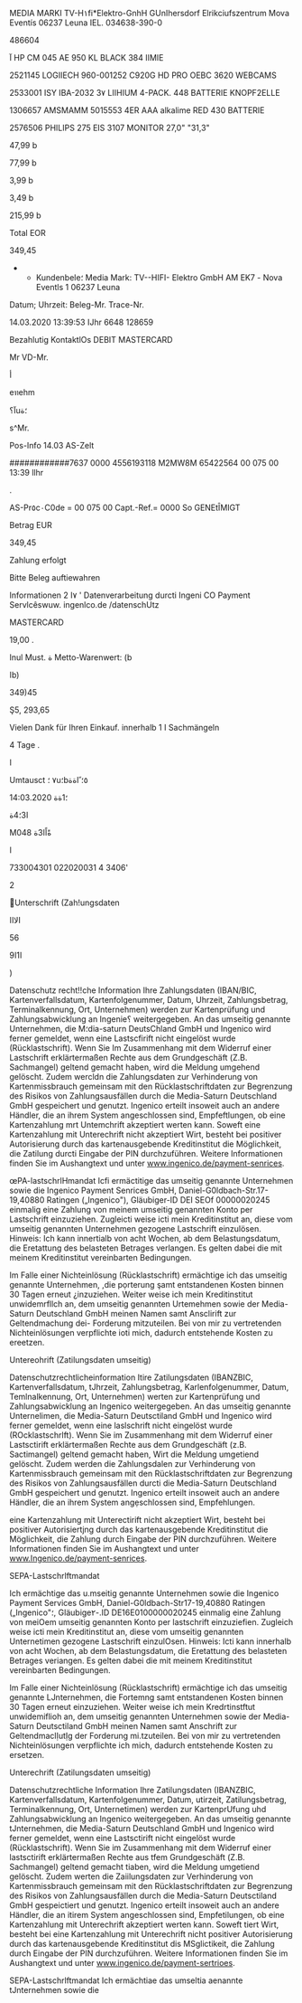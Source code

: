 MEDIA  MARKI
TV-H١fi*Elektro-GnhH  GUnIhersdorf
Elrikciufszentrum  Mova  Eventís
06237  Leuna
IEL.  034638-390-0

486604

آ
HP
CM  045  AE  950  KL  BLACK
384  IIMIE

2521145
LOGIIECH
960-001252  C920G  HD  PRO  OEBC
3620  WEBCAMS

2533001
ISY
ΙΒΑ-2032  3٧  LIIHIUM  4-PACK.
448  BATTERIE  KNOPF2ELLE

1306657
AMSMAMM
5015553  4ER  AAA  alkalime  RED
430  BATTERIE

2576506
PHILIPS
275  EIS
3107  MONITOR  27,0"  "31,3"

47,99  b

77,99  b

3,99  b

3,49  b

215,99  b

Total  EOR

349,45

*  *  Kundenbele؛
Media  Mark:
TV--HIFI-  Elektro  GmbH
AM  ΕΚ7  -  Nova  Eventls  1
06237  Leuna

Datum;
Uhrzeit:
Beleg-Mr.
Trace-Nr.

14.03.2020
13:39:53  IJhr
6648
128659

Bezahlutig
KontaktlOs
DEBIT  MASTERCARD

Mr
VD-Mr.

أ

eทehm

آ؟u؛ة

s^Mr.

Pos-Info
14.03 AS-Zelt

############7637  0000
4556193118
M2MW8M
65422564
00  075  00
13:39  llhr

.

AS-Pr٥c٠C0de  =  00  075  00
Capt.-Ref.=  0000
So  GENEtÎMIGT

Betrag  EUR

349,45

Zahlung  erfolgt

Bitte  Beleg  auftiewahren

Informationen  2 ٧ا '
Datenverarbeitung  durcti
Ingeni CO  Payment
Servlcêswuw. ingenlco.de
/datenschUtz

MASTERCARD

19,00 .

Inul
Must. ة
Metto-Warenwert:  (b

اb)

349)45

Ş5,
293,65

Vielen  Dank  für  Ihren  Einkauf.
innerhalb ا
 1 Sachmängeln

4  Tage
.

 ا

Umtausct
٧
 ؛u؛b٥؛
 ًاةة

14:03.2020  ؛1ةة

 ا3؛4ة

Μ048 ةًاًا3ة

ا

 733004301 022020031 4  3406'

2

Unterschrift (Zah!ungsdaten

الااا

56

ا1ا9

)

Datenschutz recht!!che Information
Ihre  Zahlungsdaten  (IBAN/BIC,  Kartenverfallsdatum,
Kartenfolgenummer,  Datum,  Uhrzeit,  Zahlungsbetrag,
Terminalkennung, Ort,  Unternehmen) werden zur Kartenprüfung und
Zahlungsabwicklung an  Ingenie؟ weitergegeben. An  das  umseitig
genannte Unternehmen, die M؛dia-saturn DeutsChland GmbH und
Ingenico wird ferner gemeldet, wenn eine Lastscfirift nicht eingelöst
wurde  (Rücklastschrift).  Wenn  Sie  Im  Zusammenhang  mit  dem
Widerruf einer  Lastschrift  erklärtermaßen  Rechte  aus  dem
Grundgeschäft (Ζ.Β.  Sachmangel) geltend gemacht haben, wird die
Meldung umgehend gelöscht. Zudem wercldn die Zahlungsdaten zur
Verhinderung  von  Kartenmissbrauch  gemeinsam  mit  den
Rücklastschriftdaten  zur  Begrenzung  des  Risikos  von
Zahlungsausfällen  durch  die  Media-Saturn  Deutschland  GmbH
gespeichert und  genutzt.  Ingenico  erteilt insoweit auch  an  andere
Händler,  die an  ihrem  System angeschlossen sind,  Empfeftlungen,
ob eine Kartenzahlung mrt Untemchrift akzeptiert werten kann. Soweft
eine Kartenzahlung mit Unterechrift nicht akzeptiert Wirt, besteht bei
positiver Autorisierung  durch  das  kartenausgebende Kreditinstitut
die Möglichkeit,  die Zatilung durcti Eingabe der PIN  durchzuführen.
Weitere  Informationen  finden  Sie  im  Aushangtext  und  unter
www.ingenico.de/payment-senrices.

œPA-lastschrlHmandat
Icfi  ermäctitige  das  umseitig  genannte  Unternehmen  sowie  die
Ingenico Payment Senrices GmbH, Daniel-G0ldbach-Str.17-19,40880
Ratingen  („Ingenico"), Gläubiger-ID  DEI SEOf 00000020245 einmalig
eine Zahlung von meinem umseitig genannten Konto per Lastschrift
einzuziehen.  Zugleicti  weise  icti  mein  Kreditinstitut an,  diese vom
umseitig genannten  Unternehmen gezogene Lastschrift einzulösen.
Hinweis:  Ich  kann  innertialb  von  acht  Wochen,  ab  dem
Belastungsdatum, die Eretattung des belasteten Betrages verlangen.
Es  gelten  dabei  die  mit  meinem  Kreditinstitut  vereinbarten
Bedingungen.

Im  Falle einer Nichteinlösung  (Rücklastschrift) ermächtige ich das
umseitig genannte Unternehmen, ,die pọrterung şamt entstandenen
Kosten binnen 30 Tagen erneut ¿inzuziehen. Weiter weise ich mein
Kreditinstitut unwidemrfllch an, dem umseitig genannten Urtemehmen
sowie der Media-Saturn  Deutschland  GmbH  meinen  Namen  samt
Ansclirift zur Geltendmachung  dei- Forderung  mitzuteilen.  Bei von
mir zu vertretenden Nichteinlösungen verpflichte ioti mich, dadurch
entstehende Kosten zu ereetzen.

Untereohrift (Zatilungsdaten umseitig)

Datenschutzrechtlicheinformation
Itire  Zatilungsdaten  (IBANZBIC,  Kartenverfallsdatum,
tJhrzeit,  Zahlungsbetrag,
Karlenfolgenummer,  Datum,
Temlnalkennung, Ort,  Unternehmen) werten zur Kartenprüfung und
Zahlungsabwicklung  an  Ingenico weitergegeben. An  das umseitig
genannte Unternelimen, die  Media-Saturn  Deutsctiland  GmbH  und
Ingenico wird ferner gemeldet, wenn eine laslschrift nicht eingelöst
wurde  (ROcklastschrlft).  Wenn  Sie  im  Zusammenhang  mit  dem
Widerruf einer  Lastsctirift  erklärtermaßen  Rechte  aus  dem
Grundgeschäft (z.B.  Sactimangel) geltend gemacht haben, Wirt die
Meldung umgetiend gelöscht. Zudem werden die Zahlungsdalen zur
Verhinderung  von  Kartenmissbrauch  gemeinsam  mit  den
Rücklastschriftdaten  zur  Begrenzung  des  Risikos  von
Zahlungsausfällen  durcti  die  Media-Saturn  Deutschland  GmbH
gespeichert und  genutzt.  Ingenico  erteilt insoweit auch  an  andere
Händler, die an  ihrem  System angẹschlossen sind,  Empfehlungen.

eine Kartenzahlung mit Unterectirift nicht akzeptiert Wirt, besteht bei
positiver Autorisiertjng  durch  das  kartenausgebende Kreditinstitut
die Möglichkeit, die Zahlung durch  Eingabe der PIN  durchzuführen.
Weitere  Informationen  finden  Sie  im  Aushangtext  und  unter
www.Ingenico.de/payment-senrices.

SEPA-Lastschrlftmandat

Ich  ermächtige  das  u.mseitig  genannte  Unternehmen  sowie  die
Ingenico Payment Services GmbH,  Daniel-G0ldbach-Str17-19,40880
Ratingen („Ingenico"؛, Gläubige٢-.ID DE16E0100000020245 einmalig
eine Zahlung von meiOem umseitig genannten Konto per lastschrift
einzuziefien.  Zugleich  weise  icti  mein  Kreditinstitut an,  diese vom
umseitig genannten Unternetimen gezogene Lastschrift einzulOsen.
Hinweis:  Icti  kann  innerhalb  von  acht  Wochen,  ab  dem
Belastungsdatum, die Eretattung des belasteten Betrages veriangen.
Es  gelten  dabei  die  mit  meinem  Kreditinstitut  vereinbarten
Bedingungen.

Im  Falle einer Nichteinlösung  (Rücklastschrift)  ermächtige ich  das
umseitig genannte LJnternehmen, die Fortemng samt entstandenen
Kosten binnen 30 Tagen  erneut einzuziehen. Weiter weise ich  mein
Kredrtinstftut unwidemiflioh an, dem umseitig genannten Unternehmen
sowie  der  Media-Saturn  Deutsctiland  GmbH  meinen  Namen  samt
Anschrift zur GeltendmaclỊutỊg  der Forderung  mi.tzuteilen.  Bei  von
mir zu vertretenden Nichteinlösungen verpflichte ich mich, dadurch
entstehende Kosten zu ersetzen.

Unterechrift (Zatilungsdaten umseitig)

Datenschutzrechtliche Information
Ihre  Zatilungsdaten  (IBANZBIC,  Kartenverfallsdatum,
Kartenfolgenummer,  Datum,  utirzeit,  Zatilungsbetrag,
Terminalkennung, Ort,  Unternetimen) werden zur KartenprUfung uhd
Zahlungsabwicklung an  Ingenico weitergegeben.  An  das  umseitig
genannte tJnternehmen,  die Media-Saturn  Deutschland GmbH  und
Ingenico wird ferner gemeldet, wenn eine  Lastsctirift nicht eingelöst
wurde  (Rücklastschrift).  Wenn  Sie  im  Zusammenhang  mit  dem
Widerruf  einer  lastsctirift  erklärtermaßen  Rechte  aus  tfem
Grundgeschäft (Ζ.Β.  Sachmangel) geltend gemacht tiaben, wird die
Meldung umgetiend gelöscht. Zudem werten die Zaiilungsdaten zur
Verhinderung  von  Kartenmissbrauch  gemeinsam  mit  den
Rücklastschriftdaten  zur  Begrenzung  des  Risikos  von
Zahlungsausfällen  durch  die  Media-Saturn  Deutsctiland  GmbH
gespeictiert und  genutzt.  Ingenico erteilt insoweit auch an  andere
Händler,  die an  itirem System angeschlossen  sind,  Empfetilungen,
ob eine Kartenzahlung mit Unterechrift akzeptiert werten kann. Soweft
tiert Wirt, besteht bei
eine Kartenzahlung mit Unterechrift nicht
positiver Autorisierung durch  das kartenausgebende  Kreditinstitut
dis MSglictikeit, die Zahlung durch Eingabe der PIN  durchzuführen.
Weitere  Informationen  finden  Sie  im  Aushangtext  und  unter
www.ingenico.de/payment-sertrioes.

SEPA-Lastschrlftmandat
Ich  ermächtiae  das  umseltia  aenannte  tJnternehmen  sowie  die

